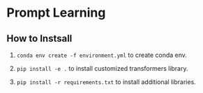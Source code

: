# Prompt Learning

## How to Instsall

1. <code>conda env create -f environment.yml</code> to create conda env.

2. <code>pip install -e .</code> to install customized transformers library.

3. <code>pip install -r requirements.txt</code> to install additional libraries.
